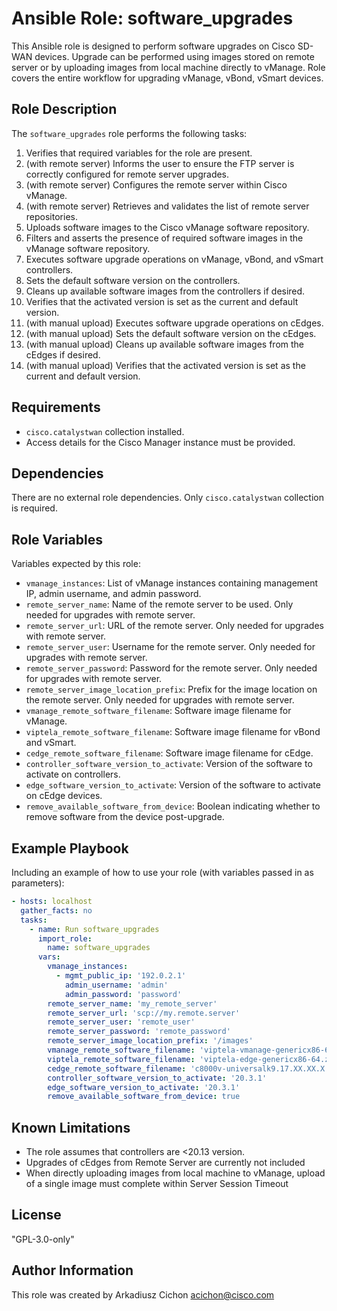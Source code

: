 # Ansible Role: software_upgrades

This Ansible role is designed to perform software upgrades on Cisco SD-WAN devices. Upgrade can be performed using images stored on remote server or by uploading images from local machine directly to vManage. Role covers the entire workflow for upgrading vManage, vBond, vSmart devices.

## Role Description

The `software_upgrades` role performs the following tasks:

1. Verifies that required variables for the role are present.
2. (with remote server) Informs the user to ensure the FTP server is correctly configured for remote server upgrades.
3. (with remote server) Configures the remote server within Cisco vManage.
4. (with remote server) Retrieves and validates the list of remote server repositories.
5. Uploads software images to the Cisco vManage software repository.
6. Filters and asserts the presence of required software images in the vManage software repository.
7. Executes software upgrade operations on vManage, vBond, and vSmart controllers.
8. Sets the default software version on the controllers.
9. Cleans up available software images from the controllers if desired.
10. Verifies that the activated version is set as the current and default version.
11. (with manual upload) Executes software upgrade operations on cEdges.
12. (with manual upload) Sets the default software version on the cEdges.
13. (with manual upload) Cleans up available software images from the cEdges if desired.
14. (with manual upload) Verifies that the activated version is set as the current and default version.

## Requirements

- `cisco.catalystwan` collection installed.
- Access details for the Cisco Manager instance must be provided.

## Dependencies

There are no external role dependencies. Only `cisco.catalystwan` collection is required.

## Role Variables

Variables expected by this role:

- `vmanage_instances`: List of vManage instances containing management IP, admin username, and admin password.
- `remote_server_name`: Name of the remote server to be used. Only needed for upgrades with remote server.
- `remote_server_url`: URL of the remote server. Only needed for upgrades with remote server.
- `remote_server_user`: Username for the remote server. Only needed for upgrades with remote server.
- `remote_server_password`: Password for the remote server. Only needed for upgrades with remote server.
- `remote_server_image_location_prefix`: Prefix for the image location on the remote server. Only needed for upgrades with remote server.
- `vmanage_remote_software_filename`: Software image filename for vManage.
- `viptela_remote_software_filename`: Software image filename for vBond and vSmart.
- `cedge_remote_software_filename`: Software image filename for cEdge.
- `controller_software_version_to_activate`: Version of the software to activate on controllers.
- `edge_software_version_to_activate`: Version of the software to activate on cEdge devices.
- `remove_available_software_from_device`: Boolean indicating whether to remove software from the device post-upgrade.

## Example Playbook

Including an example of how to use your role (with variables passed in as parameters):

```yaml
- hosts: localhost
  gather_facts: no
  tasks:
    - name: Run software_upgrades
      import_role:
        name: software_upgrades
      vars:
        vmanage_instances:
          - mgmt_public_ip: '192.0.2.1'
            admin_username: 'admin'
            admin_password: 'password'
        remote_server_name: 'my_remote_server'
        remote_server_url: 'scp://my.remote.server'
        remote_server_user: 'remote_user'
        remote_server_password: 'remote_password'
        remote_server_image_location_prefix: '/images'
        vmanage_remote_software_filename: 'viptela-vmanage-genericx86-64.zip'
        viptela_remote_software_filename: 'viptela-edge-genericx86-64.zip'
        cedge_remote_software_filename: 'c8000v-universalk9.17.XX.XX.X.XXX_V17_XX_X.SSA.bin'
        controller_software_version_to_activate: '20.3.1'
        edge_software_version_to_activate: '20.3.1'
        remove_available_software_from_device: true
```

## Known Limitations

- The role assumes that controllers are <20.13 version.
- Upgrades of cEdges from Remote Server are currently not included
- When directly uploading images from local machine to vManage, upload of a single image must complete within Server Session Timeout

## License

"GPL-3.0-only"

## Author Information

This role was created by Arkadiusz Cichon <acichon@cisco.com>
